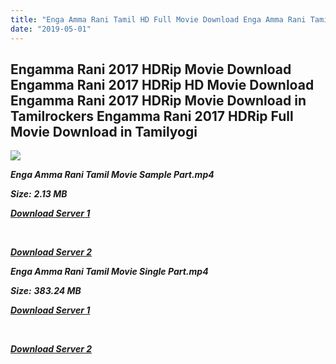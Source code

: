 ```yaml
---
title: "Enga Amma Rani Tamil HD Full Movie Download Enga Amma Rani Tamil HD Movie Download"
date: "2019-05-01"
---
```


## Engamma Rani 2017 HDRip Movie Download Engamma Rani 2017 HDRip HD Movie Download Engamma Rani 2017 HDRip Movie Download in Tamilrockers Engamma Rani 2017 HDRip Full Movie Download in Tamilyogi

![](https://images.moviebuff.com/53151c10-3eb5-4e88-9538-10e4e619a188?w=1000)

**_Enga Amma Rani Tamil Movie Sample Part.mp4_**

**_Size:_**  **_2.13 MB_**  

**_[Download Server 1](http://b1.wetransfer.vip/files/Tamil{1d8d357801e2f4b6710faa3d835097c5c618a0f0fcded2c527300dcab25e4b83}202017{1d8d357801e2f4b6710faa3d835097c5c618a0f0fcded2c527300dcab25e4b83}20Movies/Engamma{1d8d357801e2f4b6710faa3d835097c5c618a0f0fcded2c527300dcab25e4b83}20Rani{1d8d357801e2f4b6710faa3d835097c5c618a0f0fcded2c527300dcab25e4b83}20(2017){1d8d357801e2f4b6710faa3d835097c5c618a0f0fcded2c527300dcab25e4b83}20HDRip/Engamma{1d8d357801e2f4b6710faa3d835097c5c618a0f0fcded2c527300dcab25e4b83}20Rani{1d8d357801e2f4b6710faa3d835097c5c618a0f0fcded2c527300dcab25e4b83}20(640x360)/Engamma{1d8d357801e2f4b6710faa3d835097c5c618a0f0fcded2c527300dcab25e4b83}20Rani{1d8d357801e2f4b6710faa3d835097c5c618a0f0fcded2c527300dcab25e4b83}20(2017){1d8d357801e2f4b6710faa3d835097c5c618a0f0fcded2c527300dcab25e4b83}20HDRip{1d8d357801e2f4b6710faa3d835097c5c618a0f0fcded2c527300dcab25e4b83}20Sample{1d8d357801e2f4b6710faa3d835097c5c618a0f0fcded2c527300dcab25e4b83}20(640x360).mp4)_**

**_[  
](http://b1.wetransfer.vip/files/Tamil{1d8d357801e2f4b6710faa3d835097c5c618a0f0fcded2c527300dcab25e4b83}202017{1d8d357801e2f4b6710faa3d835097c5c618a0f0fcded2c527300dcab25e4b83}20Movies/Engamma{1d8d357801e2f4b6710faa3d835097c5c618a0f0fcded2c527300dcab25e4b83}20Rani{1d8d357801e2f4b6710faa3d835097c5c618a0f0fcded2c527300dcab25e4b83}20(2017){1d8d357801e2f4b6710faa3d835097c5c618a0f0fcded2c527300dcab25e4b83}20HDRip/Engamma{1d8d357801e2f4b6710faa3d835097c5c618a0f0fcded2c527300dcab25e4b83}20Rani{1d8d357801e2f4b6710faa3d835097c5c618a0f0fcded2c527300dcab25e4b83}20(640x360)/Engamma{1d8d357801e2f4b6710faa3d835097c5c618a0f0fcded2c527300dcab25e4b83}20Rani{1d8d357801e2f4b6710faa3d835097c5c618a0f0fcded2c527300dcab25e4b83}20(2017){1d8d357801e2f4b6710faa3d835097c5c618a0f0fcded2c527300dcab25e4b83}20HDRip{1d8d357801e2f4b6710faa3d835097c5c618a0f0fcded2c527300dcab25e4b83}20Sample{1d8d357801e2f4b6710faa3d835097c5c618a0f0fcded2c527300dcab25e4b83}20(640x360).mp4)_**

**_[Download Server 2](http://b1.wetransfer.vip/files/Tamil{1d8d357801e2f4b6710faa3d835097c5c618a0f0fcded2c527300dcab25e4b83}202017{1d8d357801e2f4b6710faa3d835097c5c618a0f0fcded2c527300dcab25e4b83}20Movies/Engamma{1d8d357801e2f4b6710faa3d835097c5c618a0f0fcded2c527300dcab25e4b83}20Rani{1d8d357801e2f4b6710faa3d835097c5c618a0f0fcded2c527300dcab25e4b83}20(2017){1d8d357801e2f4b6710faa3d835097c5c618a0f0fcded2c527300dcab25e4b83}20HDRip/Engamma{1d8d357801e2f4b6710faa3d835097c5c618a0f0fcded2c527300dcab25e4b83}20Rani{1d8d357801e2f4b6710faa3d835097c5c618a0f0fcded2c527300dcab25e4b83}20(640x360)/Engamma{1d8d357801e2f4b6710faa3d835097c5c618a0f0fcded2c527300dcab25e4b83}20Rani{1d8d357801e2f4b6710faa3d835097c5c618a0f0fcded2c527300dcab25e4b83}20(2017){1d8d357801e2f4b6710faa3d835097c5c618a0f0fcded2c527300dcab25e4b83}20HDRip{1d8d357801e2f4b6710faa3d835097c5c618a0f0fcded2c527300dcab25e4b83}20Sample{1d8d357801e2f4b6710faa3d835097c5c618a0f0fcded2c527300dcab25e4b83}20(640x360).mp4)_**

**_Enga Amma Rani Tamil Movie Single Part.mp4_**

**_Size:_** **_383.24 MB_**  

**_[Download Server 1](http://b1.wetransfer.vip/files/Tamil{1d8d357801e2f4b6710faa3d835097c5c618a0f0fcded2c527300dcab25e4b83}202017{1d8d357801e2f4b6710faa3d835097c5c618a0f0fcded2c527300dcab25e4b83}20Movies/Engamma{1d8d357801e2f4b6710faa3d835097c5c618a0f0fcded2c527300dcab25e4b83}20Rani{1d8d357801e2f4b6710faa3d835097c5c618a0f0fcded2c527300dcab25e4b83}20(2017){1d8d357801e2f4b6710faa3d835097c5c618a0f0fcded2c527300dcab25e4b83}20HDRip/Engamma{1d8d357801e2f4b6710faa3d835097c5c618a0f0fcded2c527300dcab25e4b83}20Rani{1d8d357801e2f4b6710faa3d835097c5c618a0f0fcded2c527300dcab25e4b83}20(640x360)/Engamma{1d8d357801e2f4b6710faa3d835097c5c618a0f0fcded2c527300dcab25e4b83}20Rani{1d8d357801e2f4b6710faa3d835097c5c618a0f0fcded2c527300dcab25e4b83}20(2017){1d8d357801e2f4b6710faa3d835097c5c618a0f0fcded2c527300dcab25e4b83}20HDRip{1d8d357801e2f4b6710faa3d835097c5c618a0f0fcded2c527300dcab25e4b83}20Single{1d8d357801e2f4b6710faa3d835097c5c618a0f0fcded2c527300dcab25e4b83}20Part{1d8d357801e2f4b6710faa3d835097c5c618a0f0fcded2c527300dcab25e4b83}20(640x360).mp4)_**

**_[  
](http://b1.wetransfer.vip/files/Tamil{1d8d357801e2f4b6710faa3d835097c5c618a0f0fcded2c527300dcab25e4b83}202017{1d8d357801e2f4b6710faa3d835097c5c618a0f0fcded2c527300dcab25e4b83}20Movies/Engamma{1d8d357801e2f4b6710faa3d835097c5c618a0f0fcded2c527300dcab25e4b83}20Rani{1d8d357801e2f4b6710faa3d835097c5c618a0f0fcded2c527300dcab25e4b83}20(2017){1d8d357801e2f4b6710faa3d835097c5c618a0f0fcded2c527300dcab25e4b83}20HDRip/Engamma{1d8d357801e2f4b6710faa3d835097c5c618a0f0fcded2c527300dcab25e4b83}20Rani{1d8d357801e2f4b6710faa3d835097c5c618a0f0fcded2c527300dcab25e4b83}20(640x360)/Engamma{1d8d357801e2f4b6710faa3d835097c5c618a0f0fcded2c527300dcab25e4b83}20Rani{1d8d357801e2f4b6710faa3d835097c5c618a0f0fcded2c527300dcab25e4b83}20(2017){1d8d357801e2f4b6710faa3d835097c5c618a0f0fcded2c527300dcab25e4b83}20HDRip{1d8d357801e2f4b6710faa3d835097c5c618a0f0fcded2c527300dcab25e4b83}20Single{1d8d357801e2f4b6710faa3d835097c5c618a0f0fcded2c527300dcab25e4b83}20Part{1d8d357801e2f4b6710faa3d835097c5c618a0f0fcded2c527300dcab25e4b83}20(640x360).mp4)_**

**_[Download Server 2](http://b1.wetransfer.vip/files/Tamil{1d8d357801e2f4b6710faa3d835097c5c618a0f0fcded2c527300dcab25e4b83}202017{1d8d357801e2f4b6710faa3d835097c5c618a0f0fcded2c527300dcab25e4b83}20Movies/Engamma{1d8d357801e2f4b6710faa3d835097c5c618a0f0fcded2c527300dcab25e4b83}20Rani{1d8d357801e2f4b6710faa3d835097c5c618a0f0fcded2c527300dcab25e4b83}20(2017){1d8d357801e2f4b6710faa3d835097c5c618a0f0fcded2c527300dcab25e4b83}20HDRip/Engamma{1d8d357801e2f4b6710faa3d835097c5c618a0f0fcded2c527300dcab25e4b83}20Rani{1d8d357801e2f4b6710faa3d835097c5c618a0f0fcded2c527300dcab25e4b83}20(640x360)/Engamma{1d8d357801e2f4b6710faa3d835097c5c618a0f0fcded2c527300dcab25e4b83}20Rani{1d8d357801e2f4b6710faa3d835097c5c618a0f0fcded2c527300dcab25e4b83}20(2017){1d8d357801e2f4b6710faa3d835097c5c618a0f0fcded2c527300dcab25e4b83}20HDRip{1d8d357801e2f4b6710faa3d835097c5c618a0f0fcded2c527300dcab25e4b83}20Single{1d8d357801e2f4b6710faa3d835097c5c618a0f0fcded2c527300dcab25e4b83}20Part{1d8d357801e2f4b6710faa3d835097c5c618a0f0fcded2c527300dcab25e4b83}20(640x360).mp4)_**
